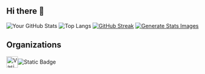 ## Hi there 👋

<!--
**Tanner-Davison/Tanner-Davison** is a ✨ _special_ ✨ repository because its `README.md` (this file) appears on your GitHub profile.

Here are some ideas to get you started:

- 🔭 I’m currently working on ...
- 🌱 I’m currently learning ...
- 👯 I’m looking to collaborate on ...
- 🤔 I’m looking for help with ...
- 💬 Ask me about ...
- 📫 How to reach me: ...
- 😄 Pronouns: ...
- ⚡ Fun fact: ...
-->
<!--START_SECTION:waka-->

![Your GitHub Stats](https://github-readme-stats.vercel.app/api?username=Tanner-Davison&show_icons=true&theme=highcontrast&hide_rank=true&hide=contribs)
![Top Langs](https://github-readme-stats.vercel.app/api/top-langs/?username=Tanner-Davison&layout=compact&theme=highcontrast)
[![GitHub Streak](https://streak-stats.demolab.com?user=Tanner-Davison&theme=highcontrast&border_radius=8)](https://git.io/streak-stats)
[![Generate Stats Images](https://github.com/jstrieb/github-stats/actions/workflows/main.yml/badge.svg)](https://github.com/jstrieb/github-stats/actions/workflows/main.yml)
## Organizations
<div style="display: flex; align-items: center;">
  <a href="https://vasion.com">
    <img src="https://avatars.githubusercontent.com/u/146381912?s=200&v=4" alt="Vasion" width="30" height="30">
  </a>
  <img src="[https://img.shields.io/badge/Employee-Vasion%2FPrinterLogic-5B3D8E](https://img.shields.io/badge/Employee-Vasion%2FPrinterLogic-5B3D8E
)" alt="Static Badge">
</div>


<!--END_SECTION:waka-->
